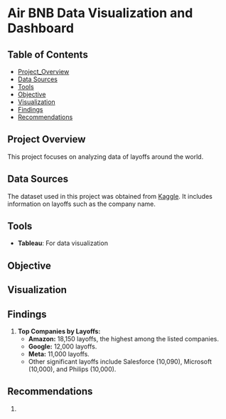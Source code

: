 # Air BNB Data Visualization and Dashboard

## Table of Contents

- [Project_Overview](#project-overview)
- [Data Sources](#data-sources)
- [Tools](#tools)
- [Objective](#objective)
- [Visualization](#visualization)
- [Findings](#findings)
- [Recommendations](#recommendations)


## Project Overview
This project focuses on analyzing data of layoffs around the world. 

## Data Sources
The dataset used in this project was obtained from [Kaggle](https://www.kaggle.com/datasets/swaptr/layoffs-2022). It includes information on layoffs such as the company name.

## Tools
- **Tableau**: For data visualization

## Objective

## Visualization

## Findings

1. **Top Companies by Layoffs:**
   - **Amazon:** 18,150 layoffs, the highest among the listed companies.
   - **Google:** 12,000 layoffs.
   - **Meta:** 11,000 layoffs.
   - Other significant layoffs include Salesforce (10,090), Microsoft (10,000), and Philips (10,000).

## Recommendations 

1. 
